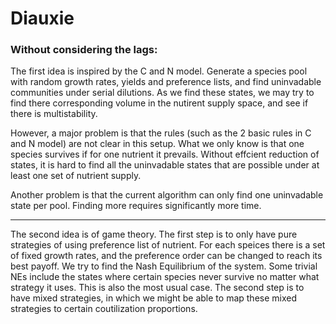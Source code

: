 # Diauxie

### Without considering the lags:

The first idea is inspired by the C and N model. Generate a species pool with random growth rates, yields and preference lists, and find uninvadable communities under serial dilutions. As we find these states, we may try to find there corresponding volume in the nutirent supply space, and see if there is multistability. 

However, a major problem is that the rules (such as the 2 basic rules in C and N model) are not clear in this setup. What we only know is that one species survives if for one nutrient it prevails. Without effcient reduction of states, it is hard to find all the uninvadable states that are possible under at least one set of nutrient supply. 

Another problem is that the current algorithm can only find one uninvadable state per pool. Finding more requires significantly more time.

--------

The second idea is of game theory. The first step is to only have pure strategies of using preference list of nutrient. For each speices there is a set of fixed growth rates, and the preference order can be changed to reach its best payoff. We try to find the Nash Equilibrium of the system. Some trivial NEs include the states where certain species never survive no matter what strategy it uses. This is also the most usual case. 
The second step is to have mixed strategies, in which we might be able to map these mixed strategies to certain coutilization proportions. 
